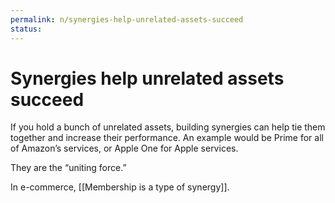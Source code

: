 ```yaml
---
permalink: n/synergies-help-unrelated-assets-succeed
status: 
---
```

# Synergies help unrelated assets succeed

If you hold a bunch of unrelated assets, building synergies can help tie them together and increase their performance. An example would be Prime for all of Amazon’s services, or Apple One for Apple services.

They are the “uniting force.”

In e-commerce, [[Membership is a type of synergy]].
